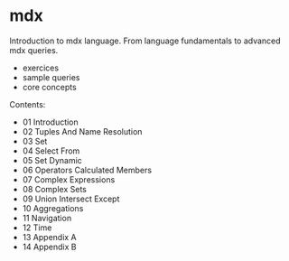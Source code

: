 # mdx
Introduction to mdx language.
From language fundamentals to advanced mdx queries.

* exercices
* sample queries
* core concepts

Contents:
* 01 Introduction
* 02 Tuples And Name Resolution
* 03 Set
* 04 Select From
* 05 Set Dynamic
* 06 Operators Calculated Members
* 07 Complex Expressions
* 08 Complex Sets
* 09 Union Intersect Except
* 10 Aggregations
* 11 Navigation
* 12 Time
* 13 Appendix A
* 14 Appendix B
